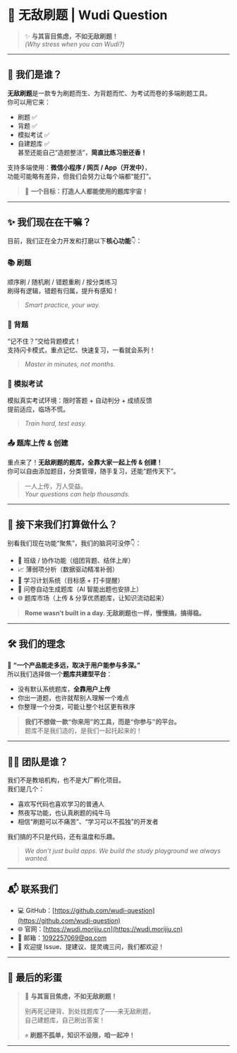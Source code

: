 # 🚀 无敌刷题 | Wudi Question  
> ✨ **与其盲目焦虑，不如无敌刷题！**  
> *(Why stress when you can Wudi?)*

---

## 🧠 我们是谁？

**无敌刷题**是一款专为刷题而生、为背题而忙、为考试而卷的多端刷题工具。  
你可以用它来：
- 刷题 ✅
- 背题 ✅
- 模拟考试 ✅
- 自建题库 ✅  
甚至还能自己“造题整活”，**简直比练习册还香！**

支持多端使用：**微信小程序 / 网页 / App（开发中）**，  
功能可能略有差异，但我们会努力让每个端都“能打”。

> 🎯 **一个目标：打造人人都能使用的题库宇宙！**

---

## ✨ 我们现在在干嘛？

目前，我们正在全力开发和打磨以下**核心功能**👇：

### 📚 刷题
顺序刷 / 随机刷 / 错题重刷 / 按分类练习  
刷得有逻辑，错题有归属，提升有感知！

> *Smart practice, your way.*

### 🧠 背题
“记不住？”交给背题模式！  
支持闪卡模式，重点记忆、快速复习，一看就会系列！

> *Master in minutes, not months.*

### 🧪 模拟考试
模拟真实考试环境：限时答题 + 自动判分 + 成绩反馈  
提前适应，临场不慌。

> *Train hard, test easy.*

### 📤 题库上传 & 创建
重点来了！**无敌刷题的题库，全靠大家一起上传 & 创建！**  
你可以自由添加题目，分类管理，随手复习，还能“题传天下”。

> 一人上传，万人受益。  
> *Your questions can help thousands.*

---

## 🔮 接下来我们打算做什么？

别看我们现在功能“聚焦”，我们的脑洞可没停👇：

- 👥 班级 / 协作功能（组团背题、结伴上岸）  
- 📈 薄弱项分析（数据驱动精准补弱）  
- 🧾 学习计划系统（目标感 + 打卡提醒）  
- 🧠 问卷自动生成题库（AI 智能出题也安排上）  
- 🌐 题库市场（上传 & 分享优质题库，让知识流动起来）

> **Rome wasn’t built in a day. 无敌刷题也一样，慢慢搞，搞得稳。**

---

## 🛠️ 我们的理念

📌 **“一个产品能走多远，取决于用户能参与多深。”**  
所以我们选择做一个**题库共建型平台**：

- 没有默认系统题库，**全靠用户上传**
- 你出一道题，也许就帮别人理解一个难点
- 你整理一个分类，可能让整个社区更有秩序

> **我们不想做一款“你来用”的工具，而是“你参与”的平台。**  
> 题库不是我们造的，是我们一起托起来的！

---

## 👨‍💻 团队是谁？

我们不是教培机构，也不是大厂孵化项目。  
我们是几个：

- 喜欢写代码也喜欢学习的普通人  
- 熬夜写功能，也认真刷题的纯牛马  
- 相信“刷题可以不痛苦”、“学习可以不孤独”的开发者  

我们搞的不只是代码，还有温度和乐趣。

> *We don’t just build apps. We build the study playground we always wanted.*

---

## 📬 联系我们

- 💻 GitHub：[https://github.com/wudi-question](https://github.com/wudi-question)  
- 🌐 官网：[https://wudi.morijiu.cn](https://wudi.morijiu.cn)  
- 📮 邮箱：1092257069@qq.com  
- 📢 欢迎提 Issue、提建议、提灵魂三问，我们都欢迎！

---

## 🧃 最后的彩蛋

> 🎯 **与其盲目焦虑，不如无敌刷题！**  
>  
> 别再死记硬背、到处找题库了——来无敌刷题，  
> 自己建题库，自己刷出答案！  
>  
> ✊ **刷题不孤单，知识不设限，咱一起冲！**

---
